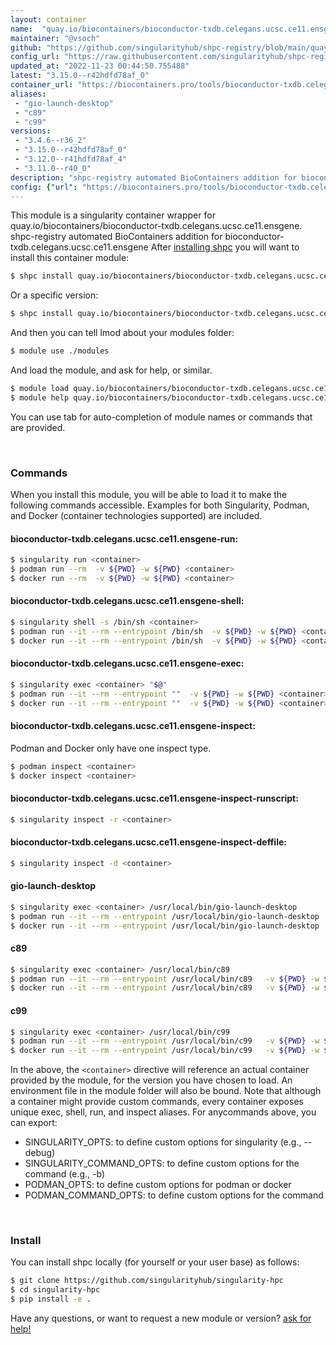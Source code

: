 ```yaml
---
layout: container
name:  "quay.io/biocontainers/bioconductor-txdb.celegans.ucsc.ce11.ensgene"
maintainer: "@vsoch"
github: "https://github.com/singularityhub/shpc-registry/blob/main/quay.io/biocontainers/bioconductor-txdb.celegans.ucsc.ce11.ensgene/container.yaml"
config_url: "https://raw.githubusercontent.com/singularityhub/shpc-registry/main/quay.io/biocontainers/bioconductor-txdb.celegans.ucsc.ce11.ensgene/container.yaml"
updated_at: "2022-11-23 00:44:50.755488"
latest: "3.15.0--r42hdfd78af_0"
container_url: "https://biocontainers.pro/tools/bioconductor-txdb.celegans.ucsc.ce11.ensgene"
aliases:
 - "gio-launch-desktop"
 - "c89"
 - "c99"
versions:
 - "3.4.6--r36_2"
 - "3.15.0--r42hdfd78af_0"
 - "3.12.0--r41hdfd78af_4"
 - "3.11.0--r40_0"
description: "shpc-registry automated BioContainers addition for bioconductor-txdb.celegans.ucsc.ce11.ensgene"
config: {"url": "https://biocontainers.pro/tools/bioconductor-txdb.celegans.ucsc.ce11.ensgene", "maintainer": "@vsoch", "description": "shpc-registry automated BioContainers addition for bioconductor-txdb.celegans.ucsc.ce11.ensgene", "latest": {"3.15.0--r42hdfd78af_0": "sha256:40c79f13ec2ba3ecaa60f27cccd2784713b1230048882dfe75258005050d0e31"}, "tags": {"3.4.6--r36_2": "sha256:77bc5f4a0b6443cb5f421ff151ad3ed5e8cf19a3567c292f79123e54564aa28a", "3.15.0--r42hdfd78af_0": "sha256:40c79f13ec2ba3ecaa60f27cccd2784713b1230048882dfe75258005050d0e31", "3.12.0--r41hdfd78af_4": "sha256:e8a608e6e2caee6666c5e81b342329cee5962e01df4f0ccff7ec6727218adb30", "3.11.0--r40_0": "sha256:8f1918e12dd22c9954df879b5264b2a1e3f9999e59587403c22a1dc4666121be"}, "docker": "quay.io/biocontainers/bioconductor-txdb.celegans.ucsc.ce11.ensgene", "aliases": {"gio-launch-desktop": "/usr/local/bin/gio-launch-desktop", "c89": "/usr/local/bin/c89", "c99": "/usr/local/bin/c99"}}
---
```


This module is a singularity container wrapper for quay.io/biocontainers/bioconductor-txdb.celegans.ucsc.ce11.ensgene.
shpc-registry automated BioContainers addition for bioconductor-txdb.celegans.ucsc.ce11.ensgene
After [installing shpc](#install) you will want to install this container module:


```bash
$ shpc install quay.io/biocontainers/bioconductor-txdb.celegans.ucsc.ce11.ensgene
```

Or a specific version:

```bash
$ shpc install quay.io/biocontainers/bioconductor-txdb.celegans.ucsc.ce11.ensgene:3.15.0--r42hdfd78af_0
```

And then you can tell lmod about your modules folder:

```bash
$ module use ./modules
```

And load the module, and ask for help, or similar.

```bash
$ module load quay.io/biocontainers/bioconductor-txdb.celegans.ucsc.ce11.ensgene/3.15.0--r42hdfd78af_0
$ module help quay.io/biocontainers/bioconductor-txdb.celegans.ucsc.ce11.ensgene/3.15.0--r42hdfd78af_0
```

You can use tab for auto-completion of module names or commands that are provided.

<br>

### Commands

When you install this module, you will be able to load it to make the following commands accessible.
Examples for both Singularity, Podman, and Docker (container technologies supported) are included.

#### bioconductor-txdb.celegans.ucsc.ce11.ensgene-run:

```bash
$ singularity run <container>
$ podman run --rm  -v ${PWD} -w ${PWD} <container>
$ docker run --rm  -v ${PWD} -w ${PWD} <container>
```

#### bioconductor-txdb.celegans.ucsc.ce11.ensgene-shell:

```bash
$ singularity shell -s /bin/sh <container>
$ podman run --it --rm --entrypoint /bin/sh  -v ${PWD} -w ${PWD} <container>
$ docker run --it --rm --entrypoint /bin/sh  -v ${PWD} -w ${PWD} <container>
```

#### bioconductor-txdb.celegans.ucsc.ce11.ensgene-exec:

```bash
$ singularity exec <container> "$@"
$ podman run --it --rm --entrypoint ""  -v ${PWD} -w ${PWD} <container> "$@"
$ docker run --it --rm --entrypoint ""  -v ${PWD} -w ${PWD} <container> "$@"
```

#### bioconductor-txdb.celegans.ucsc.ce11.ensgene-inspect:

Podman and Docker only have one inspect type.

```bash
$ podman inspect <container>
$ docker inspect <container>
```

#### bioconductor-txdb.celegans.ucsc.ce11.ensgene-inspect-runscript:

```bash
$ singularity inspect -r <container>
```

#### bioconductor-txdb.celegans.ucsc.ce11.ensgene-inspect-deffile:

```bash
$ singularity inspect -d <container>
```


#### gio-launch-desktop

```bash
$ singularity exec <container> /usr/local/bin/gio-launch-desktop
$ podman run --it --rm --entrypoint /usr/local/bin/gio-launch-desktop   -v ${PWD} -w ${PWD} <container> -c " $@"
$ docker run --it --rm --entrypoint /usr/local/bin/gio-launch-desktop   -v ${PWD} -w ${PWD} <container> -c " $@"
```


#### c89

```bash
$ singularity exec <container> /usr/local/bin/c89
$ podman run --it --rm --entrypoint /usr/local/bin/c89   -v ${PWD} -w ${PWD} <container> -c " $@"
$ docker run --it --rm --entrypoint /usr/local/bin/c89   -v ${PWD} -w ${PWD} <container> -c " $@"
```


#### c99

```bash
$ singularity exec <container> /usr/local/bin/c99
$ podman run --it --rm --entrypoint /usr/local/bin/c99   -v ${PWD} -w ${PWD} <container> -c " $@"
$ docker run --it --rm --entrypoint /usr/local/bin/c99   -v ${PWD} -w ${PWD} <container> -c " $@"
```



In the above, the `<container>` directive will reference an actual container provided
by the module, for the version you have chosen to load. An environment file in the
module folder will also be bound. Note that although a container
might provide custom commands, every container exposes unique exec, shell, run, and
inspect aliases. For anycommands above, you can export:

 - SINGULARITY_OPTS: to define custom options for singularity (e.g., --debug)
 - SINGULARITY_COMMAND_OPTS: to define custom options for the command (e.g., -b)
 - PODMAN_OPTS: to define custom options for podman or docker
 - PODMAN_COMMAND_OPTS: to define custom options for the command

<br>

### Install

You can install shpc locally (for yourself or your user base) as follows:

```bash
$ git clone https://github.com/singularityhub/singularity-hpc
$ cd singularity-hpc
$ pip install -e .
```

Have any questions, or want to request a new module or version? [ask for help!](https://github.com/singularityhub/singularity-hpc/issues)
